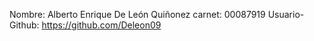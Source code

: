 Nombre: Alberto Enrique De León Quiñonez
carnet: 00087919
Usuario-Github: https://github.com/Deleon09
